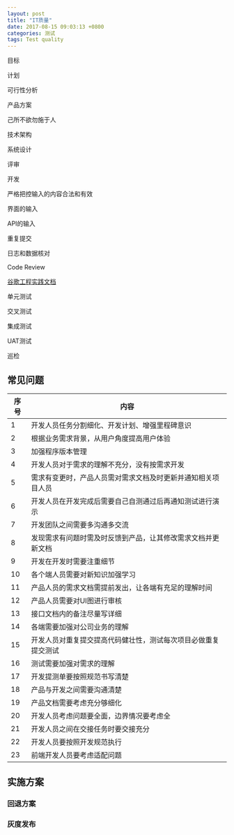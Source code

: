 ```yaml
---
layout: post
title: "IT质量"
date: 2017-08-15 09:03:13 +0800
categories: 测试
tags: Test quality
---
```


目标

计划

可行性分析

产品方案

己所不欲勿施于人

技术架构

系统设计

评审

开发



严格把控输入的内容合法和有效

界面的输入

API的输入

重复提交



日志和数据核对

Code Review

[谷歌工程实践文档](https://jimmysong.io/posts/google-engineering-practices-zh/)

单元测试

交叉测试

集成测试

UAT测试

巡检

## 常见问题

| 序号 | 内容                                                         |
| ---- | ------------------------------------------------------------ |
| 1    | 开发人员任务分割细化、开发计划、增强里程碑意识               |
| 2    | 根据业务需求背景，从用户角度提高用户体验                     |
| 3    | 加强程序版本管理                                             |
| 4    | 开发人员对于需求的理解不充分，没有按需求开发                 |
| 5    | 需求有变更时，产品人员需对需求文档及时更新并通知相关项目人员 |
| 6    | 开发人员在开发完成后需要自己自测通过后再通知测试进行演示     |
| 7    | 开发团队之间需要多沟通多交流                                 |
| 8    | 发现需求有问题时需及时反馈到产品，让其修改需求文档并更新文档 |
| 9    | 开发在开发时需要注重细节                                     |
| 10   | 各个端人员需要对新知识加强学习                               |
| 11   | 产品人员的需求文档需提前发出，让各端有充足的理解时间         |
| 12   | 产品人员需要对UI图进行审核                                   |
| 13   | 接口文档内的备注尽量写详细                                   |
| 14   | 各端需要加强对公司业务的理解                                 |
| 15   | 开发人员对重复提交提高代码健壮性，测试每次项目必做重复提交测试 |
| 16   | 测试需要加强对需求的理解                                     |
| 17   | 开发提测单要按照规范书写清楚                                 |
| 18   | 产品与开发之间需要沟通清楚                                   |
| 19   | 产品文档需要考虑充分够细化                                   |
| 20   | 开发人员考虑问题要全面，边界情况要考虑全                     |
| 21   | 开发人员之间在交接任务时要交接充分                           |
| 22   | 开发人员要按照开发规范执行                                   |
| 23   | 前端开发人员要考虑适配问题                                   |

## 实施方案

### 回退方案

### 灰度发布